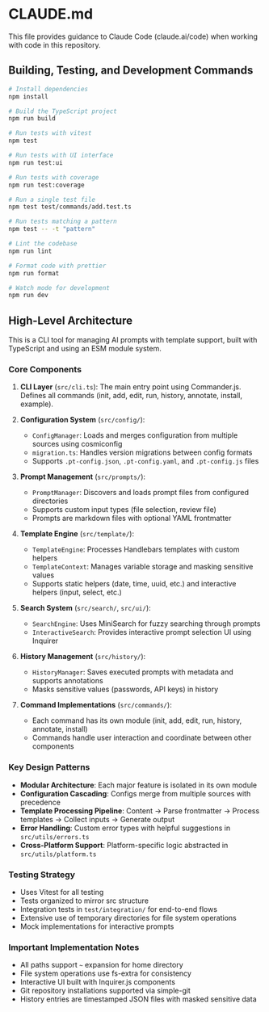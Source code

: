 # CLAUDE.md

This file provides guidance to Claude Code (claude.ai/code) when working with code in this repository.

## Building, Testing, and Development Commands

```bash
# Install dependencies
npm install

# Build the TypeScript project
npm run build

# Run tests with vitest
npm test

# Run tests with UI interface
npm run test:ui

# Run tests with coverage
npm run test:coverage

# Run a single test file
npm test test/commands/add.test.ts

# Run tests matching a pattern
npm test -- -t "pattern"

# Lint the codebase
npm run lint

# Format code with prettier
npm run format

# Watch mode for development
npm run dev
```

## High-Level Architecture

This is a CLI tool for managing AI prompts with template support, built with TypeScript and using an ESM module system.

### Core Components

1. **CLI Layer** (`src/cli.ts`): The main entry point using Commander.js. Defines all commands (init, add, edit, run, history, annotate, install, example).

2. **Configuration System** (`src/config/`):
   - `ConfigManager`: Loads and merges configuration from multiple sources using cosmiconfig
   - `migration.ts`: Handles version migrations between config formats
   - Supports `.pt-config.json`, `.pt-config.yaml`, and `.pt-config.js` files

3. **Prompt Management** (`src/prompts/`):
   - `PromptManager`: Discovers and loads prompt files from configured directories
   - Supports custom input types (file selection, review file)
   - Prompts are markdown files with optional YAML frontmatter

4. **Template Engine** (`src/template/`):
   - `TemplateEngine`: Processes Handlebars templates with custom helpers
   - `TemplateContext`: Manages variable storage and masking sensitive values
   - Supports static helpers (date, time, uuid, etc.) and interactive helpers (input, select, etc.)

5. **Search System** (`src/search/`, `src/ui/`):
   - `SearchEngine`: Uses MiniSearch for fuzzy searching through prompts
   - `InteractiveSearch`: Provides interactive prompt selection UI using Inquirer

6. **History Management** (`src/history/`):
   - `HistoryManager`: Saves executed prompts with metadata and supports annotations
   - Masks sensitive values (passwords, API keys) in history

7. **Command Implementations** (`src/commands/`):
   - Each command has its own module (init, add, edit, run, history, annotate, install)
   - Commands handle user interaction and coordinate between other components

### Key Design Patterns

- **Modular Architecture**: Each major feature is isolated in its own module
- **Configuration Cascading**: Configs merge from multiple sources with precedence
- **Template Processing Pipeline**: Content → Parse frontmatter → Process templates → Collect inputs → Generate output
- **Error Handling**: Custom error types with helpful suggestions in `src/utils/errors.ts`
- **Cross-Platform Support**: Platform-specific logic abstracted in `src/utils/platform.ts`

### Testing Strategy

- Uses Vitest for all testing
- Tests organized to mirror src structure
- Integration tests in `test/integration/` for end-to-end flows
- Extensive use of temporary directories for file system operations
- Mock implementations for interactive prompts

### Important Implementation Notes

- All paths support `~` expansion for home directory
- File system operations use fs-extra for consistency
- Interactive UI built with Inquirer.js components
- Git repository installations supported via simple-git
- History entries are timestamped JSON files with masked sensitive data